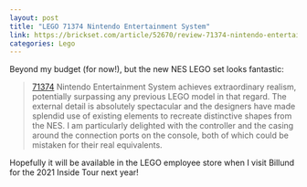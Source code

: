 ```yaml
---
layout: post
title: "LEGO 71374 Nintendo Entertainment System"
link: https://brickset.com/article/52670/review-71374-nintendo-entertainment-system
categories: Lego
---
```


Beyond my budget (for now!), but the new NES LEGO set looks fantastic:

> [71374](https://brickset.com/sets/71374-1/Nintendo-Entertainment-System) Nintendo Entertainment System achieves extraordinary realism, potentially surpassing any previous LEGO model in that regard. The external detail is absolutely spectacular and the designers have made splendid use of existing elements to recreate distinctive shapes from the NES. I am particularly delighted with the controller and the casing around the connection ports on the console, both of which could be mistaken for their real equivalents.

Hopefully it will be available in the LEGO employee store when I visit Billund for the 2021 Inside Tour next year!
